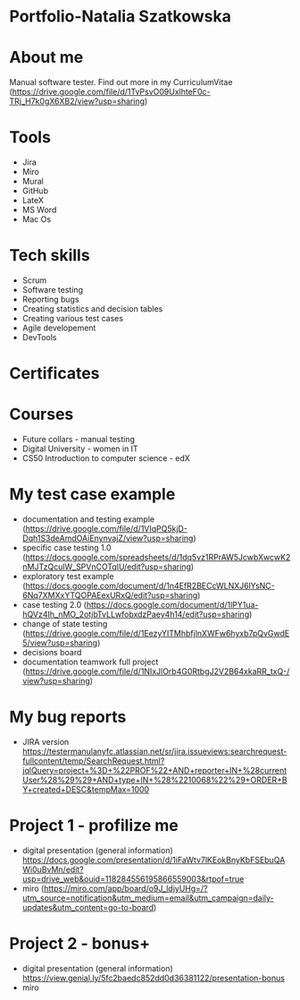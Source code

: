 # Portfolio-Natalia Szatkowska

# About me 
Manual software tester.
Find out more in my CurriculumVitae (https://drive.google.com/file/d/1TvPsvO09UxlhteF0c-TRj_H7k0gX6XB2/view?usp=sharing)

# Tools
* Jira
* Miro
* Mural
* GitHub
* LateX
* MS Word
* Mac Os

# Tech skills
* Scrum 
* Software testing
* Reporting bugs
* Creating statistics and decision tables
* Creating various test cases
* Agile developement
* DevTools

# Certificates

# Courses
* Future collars - manual testing
* Digital University - women in IT
* CS50 Introduction to computer science - edX

# My test case example
* documentation and testing example (https://drive.google.com/file/d/1VIqPQ5kjD-Dqh1S3deAmdOAiEnynvajZ/view?usp=sharing)
* specific case testing 1.0  (https://docs.google.com/spreadsheets/d/1dq5vz1RPrAW5JcwbXwcwK2nMJTzQculW_SPVnCOTqIU/edit?usp=sharing)
* exploratory test example (https://docs.google.com/document/d/1n4EfR2BECcWLNXJ6lYsNC-6Nq7XMXxYTQOPAEexURxQ/edit?usp=sharing)
* case testing 2.0 (https://docs.google.com/document/d/1lPY1ua-hQVz4Ih_nMO_2otjbTvLLwfobxdzPaey4h14/edit?usp=sharing)
* change of state testing (https://drive.google.com/file/d/1EezyYITMhbfjlnXWFw6hyxb7pQvGwdE5/view?usp=sharing)
* decisions board
* documentation teamwork full project (https://drive.google.com/file/d/1NIxJlOrb4G0RtbgJ2V2B64xkaRR_txQ-/view?usp=sharing)

# My bug reports
* JIRA version  https://testermanulanyfc.atlassian.net/sr/jira.issueviews:searchrequest-fullcontent/temp/SearchRequest.html?jqlQuery=project+%3D+%22PROF%22+AND+reporter+IN+%28currentUser%28%29%29+AND+type+IN+%28%2210068%22%29+ORDER+BY+created+DESC&tempMax=1000

# Project 1 - profilize me
* digital presentation (general information) https://docs.google.com/presentation/d/1iFaWtv7lKEokBnyKbFSEbuQAWi0uBvMn/edit?usp=drive_web&ouid=118284556195866559003&rtpof=true
* miro (https://miro.com/app/board/o9J_ldjyUHg=/?utm_source=notification&utm_medium=email&utm_campaign=daily-updates&utm_content=go-to-board)

# Project 2 - bonus+
* digital presentation (general information) https://view.genial.ly/5fc2baedc852dd0d36381122/presentation-bonus
* miro 
